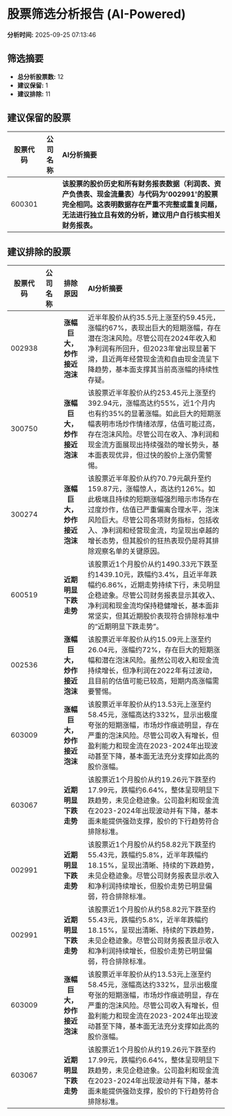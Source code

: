 # 股票筛选分析报告 (AI-Powered)

**分析时间:** 2025-09-25 07:13:46

## 筛选摘要

- **总分析股票数:** 12
- **建议保留:** 1
- **建议排除:** 11

## 建议保留的股票

| 股票代码 | 公司名称 | AI分析摘要 |
|:---:|:---:|:---|
| 600301 |  | **该股票的股价历史和所有财务报表数据（利润表、资产负债表、现金流量表）与代码为'002991'的股票完全相同。这表明数据存在严重不完整或重复问题，无法进行独立且有效的分析，建议用户自行核实相关财务报表。** |

## 建议排除的股票

| 股票代码 | 公司名称 | 排除原因 | AI分析摘要 |
|:---:|:---:|:---:|:---|
| 002938 |  | **涨幅巨大，炒作接近泡沫** | 近半年股价从约35.5元上涨至约59.45元，涨幅约67%，表现出巨大的短期涨幅，存在潜在泡沫风险。尽管公司在2024年收入和净利润有所回升，但2023年曾出现显著下滑，且近两年经营现金流和自由现金流呈下降趋势，基本面支撑其当前高涨幅的持续性存疑。 |
| 300750 |  | **涨幅巨大，炒作接近泡沫** | 该股票近半年股价从约253.45元上涨至约392.94元，涨幅高达约55%，近1个月内也有约35%的显著涨幅。如此巨大的短期涨幅表明市场炒作情绪浓厚，估值可能过高，存在泡沫风险。尽管公司在收入、净利润和现金流方面展现出持续强劲的增长势头，基本面表现优异，但过快的股价上涨仍需警惕。 |
| 300274 |  | **涨幅巨大，炒作接近泡沫** | 该股票近半年股价从约70.79元飙升至约159.87元，涨幅惊人，高达约126%。如此极端且持续的短期涨幅强烈暗示市场存在过度炒作，估值已严重偏离合理水平，泡沫风险巨大。尽管公司各项财务指标，包括收入、净利润和经营现金流，均呈现出卓越的增长态势，但其股价的狂热表现仍是将其排除观察名单的关键原因。 |
| 600519 |  | **近期明显下跌走势** | 该股票近1个月股价从约1490.33元下跌至约1439.10元，跌幅约3.4%，且近半年跌幅约6.86%，近期走势持续下行，未见明显企稳迹象。尽管公司财务报表显示其收入、净利润和现金流均保持稳健增长，基本面非常坚实，但其近期股价表现符合排除标准中的“近期明显下跌走势”。 |
| 002536 |  | **涨幅巨大，炒作接近泡沫** | 该股票近半年股价从约15.09元上涨至约26.04元，涨幅约72%，存在巨大的短期涨幅和潜在泡沫风险。虽然公司收入和现金流持续增长，但净利润在2022年有过波动，且目前的估值可能已较高，短期内高涨幅需要警惕。 |
| 603009 |  | **涨幅巨大，炒作接近泡沫** | 该股票近半年股价从约13.53元上涨至约58.45元，涨幅高达约332%，显示出极度夸张的短期涨幅，市场炒作痕迹明显，存在严重的泡沫风险。尽管公司收入有增长，但盈利能力和现金流在2023-2024年出现波动甚至下降，基本面无法充分支撑如此高的股价涨幅。 |
| 603067 |  | **近期明显下跌走势** | 该股票近1个月股价从约19.26元下跌至约17.99元，跌幅约6.64%，整体呈现明显下跌趋势，未见企稳迹象。公司盈利和现金流在2023-2024年出现波动并有下降，基本面未能提供强劲支撑，股价的下行趋势符合排除标准。 |
| 002991 |  | **近期明显下跌走势** | 该股票近1个月股价从约58.82元下跌至约55.43元，跌幅约5.8%，近半年跌幅约18.15%，呈现出清晰、持续的下跌趋势，未见企稳迹象。尽管公司财务报表显示收入和净利润持续增长，但股价走势已明显偏弱，符合排除标准。 |
| 002991 |  | **近期明显下跌走势** | 该股票近1个月股价从约58.82元下跌至约55.43元，跌幅约5.8%，近半年跌幅约18.15%，呈现出清晰、持续的下跌趋势，未见企稳迹象。尽管公司财务报表显示收入和净利润持续增长，但股价走势已明显偏弱，符合排除标准。 |
| 603009 |  | **涨幅巨大，炒作接近泡沫** | 该股票近半年股价从约13.53元上涨至约58.45元，涨幅高达约332%，显示出极度夸张的短期涨幅，市场炒作痕迹明显，存在严重的泡沫风险。尽管公司收入有增长，但盈利能力和现金流在2023-2024年出现波动甚至下降，基本面无法充分支撑如此高的股价涨幅。 |
| 603067 |  | **近期明显下跌走势** | 该股票近1个月股价从约19.26元下跌至约17.99元，跌幅约6.64%，整体呈现明显下跌趋势，未见企稳迹象。公司盈利和现金流在2023-2024年出现波动并有下降，基本面未能提供强劲支撑，股价的下行趋势符合排除标准。 |
